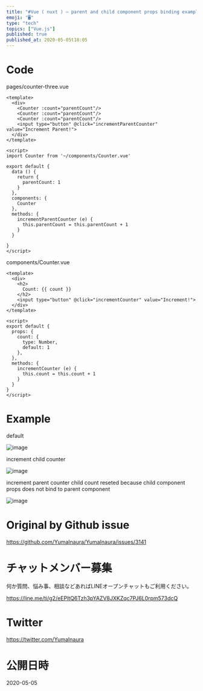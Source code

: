 ```yaml
---
title: "#Vue ( nuxt ) – parent and child component props binding example / inc"
emoji: "🖥"
type: "tech"
topics: ["Vue.js"]
published: true
published_at: 2020-05-05t18:05
---
```



# Code

pages/counter-three.vue

```vue
<template>
  <div>
    <Counter :count="parentCount"/>
    <Counter :count="parentCount"/>
    <Counter :count="parentCount"/>
    <input type="button" @click="incrementParentCounter" value="Increment Parent!">
  </div>
</template>

<script>
import Counter from '~/components/Counter.vue'

export default {
  data () {
    return {
      parentCount: 1
    }
  },
  components: {
    Counter
  },
  methods: {
    incrementParentCounter (e) {
      this.parentCount = this.parentCount + 1
    }
  }

}
</script>

```

components/Counter.vue

```vue
<template>
  <div>
    <h2>
      Count: {{ count }}
    </h2>
    <input type="button" @click="incrementCounter" value="Increment!">
  </div>
</template>

<script>
export default {
  props: {
    count: {
      type: Number,
      default: 1
    },
  },
  methods: {
    incrementCounter (e) {
      this.count = this.count + 1
    }
  }
}
</script>

```

# Example

default

![image](https://user-images.githubusercontent.com/13635059/80945975-ff850d80-8e27-11ea-89d6-8a0b4e6f22cb.png)

increment child counter

![image](https://user-images.githubusercontent.com/13635059/80945976-001da400-8e28-11ea-84ef-2ee23854e63e.png)

increment parent counter
child count reseted
because child component props does not bind to parent component

![image](https://user-images.githubusercontent.com/13635059/80945977-00b63a80-8e28-11ea-9673-896ef84a0336.png)


# Original by Github issue

https://github.com/YumaInaura/YumaInaura/issues/3141











<!-- Update From Qiita API -->

# チャットメンバー募集


何か質問、悩み事、相談などあればLINEオープンチャットもご利用ください。

https://line.me/ti/g2/eEPltQ6Tzh3pYAZV8JXKZqc7PJ6L0rpm573dcQ





# Twitter


https://twitter.com/YumaInaura


<!-- Update From Qiita API -->



# 公開日時

2020-05-05
